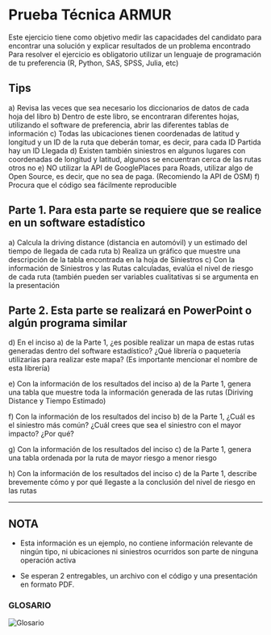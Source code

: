 
# Prueba Técnica ARMUR

Este ejercicio tiene como objetivo medir las capacidades del candidato para encontrar una solución y explicar resultados de un problema encontrado
Para resolver el ejercicio es obligatorio utilizar un lenguaje de programación  de tu preferencia (R, Python, SAS, SPSS, Julia, etc)

## Tips

a) Revisa las veces que sea necesario los diccionarios de datos de cada hoja del libro
b) Dentro de este libro, se encontraran diferentes hojas, utilizando el software de preferencia, abrir las diferentes tablas de información
c) Todas las ubicaciones tienen coordenadas de latitud y longitud y un ID de la ruta que deberán tomar, es decir, para cada ID Partida hay un ID Llegada
d) Existen también siniestros en algunos lugares con coordenadas de longitud y latitud, algunos se encuentran cerca de las rutas otros no
e) NO utilizar la API de GooglePlaces para Roads, utilizar algo de Open Source, es decir, que no sea de paga. (Recomiendo la API de OSM)
f) Procura que el código sea fácilmente reproducible

## Parte 1. Para esta parte se requiere que se realice en un software estadístico

a) Calcula la driving distance (distancia en automóvil) y un estimado del tiempo de llegada de cada ruta
b) Realiza un gráfico que muestre una descripción de la tabla encontrada en la hoja de Siniestros
c) Con la información de Siniestros y las Rutas calculadas, evalúa el nivel de riesgo de cada ruta (también pueden ser variables cualitativas si se argumenta en la presentación

## Parte 2. Esta parte se realizará en PowerPoint o algún programa similar

d) En el inciso  a)  de la Parte 1, ¿es posible realizar un mapa de estas rutas generadas dentro del software estadístico? ¿Qué librería o paquetería utilizarías para realizar este mapa? (Es importante mencionar el nombre de esta librería)

e) Con la información de los resultados del inciso a) de la Parte 1, genera una tabla que muestre toda la información generada de las rutas (Diriving Distance y Tiempo Estimado)

f) Con la información de los resultados del inciso b) de la Parte 1, ¿Cuál es el siniestro más común? ¿Cuál crees que sea el siniestro con el mayor impacto? ¿Por qué?

g) Con la información de los resultados del inciso c) de la Parte 1, genera una tabla ordenada por la ruta de mayor riesgo a menor riesgo

h) Con la información de los resultados del inciso c) de la Parte 1, describe brevemente cómo y por qué llegaste a la conclusión del nivel de riesgo en las rutas

---

## NOTA

* Esta información es un ejemplo, no contiene información relevante de ningún tipo, ni ubicaciones ni siniestros ocurridos son parte de ninguna operación activa

* Se esperan 2 entregables, un archivo con el código y una presentación en formato PDF.

### GLOSARIO

![Glosario]("./img/glosario.png")
